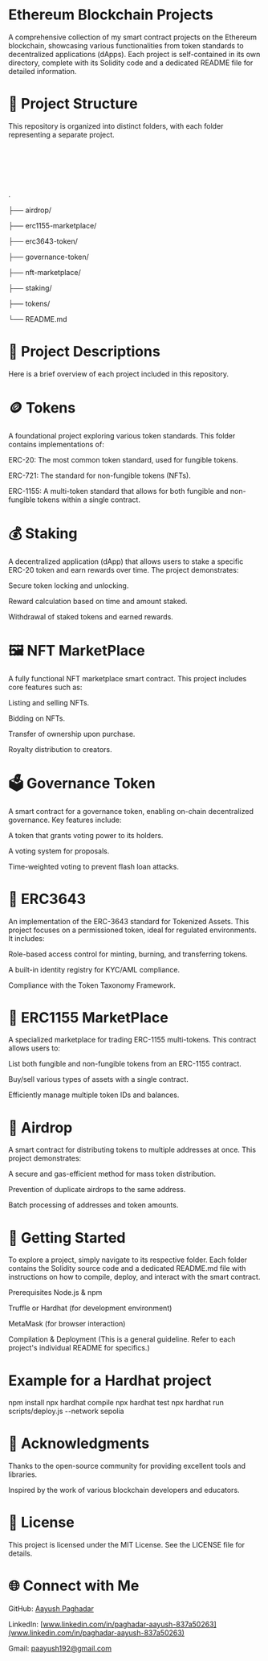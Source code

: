 # Ethereum Blockchain Projects

A comprehensive collection of my smart contract projects on the Ethereum blockchain, showcasing various functionalities from token standards to decentralized applications (dApps). Each project is self-contained in its own directory, complete with its Solidity code and a dedicated README file for detailed information.


# 📁 Project Structure

This repository is organized into distinct folders, with each folder representing a separate project.
</br>
</br>
</br>
</br>
</br>
</br>
</br>
.

├── airdrop/

├── erc1155-marketplace/

├── erc3643-token/

├── governance-token/

├── nft-marketplace/

├── staking/

├── tokens/

└── README.md






# 📜 Project Descriptions

Here is a brief overview of each project included in this repository.
</br>


# 🪙 Tokens

A foundational project exploring various token standards. This folder contains implementations of:

ERC-20: The most common token standard, used for fungible tokens.

ERC-721: The standard for non-fungible tokens (NFTs).

ERC-1155: A multi-token standard that allows for both fungible and non-fungible tokens within a single contract.


# 💰 Staking

A decentralized application (dApp) that allows users to stake a specific ERC-20 token and earn rewards over time. The project demonstrates:


Secure token locking and unlocking.

Reward calculation based on time and amount staked.

Withdrawal of staked tokens and earned rewards.


# 🖼️ NFT MarketPlace

A fully functional NFT marketplace smart contract. This project includes core features such as:

Listing and selling NFTs.

Bidding on NFTs.

Transfer of ownership upon purchase.

Royalty distribution to creators.


# 🗳️ Governance Token

A smart contract for a governance token, enabling on-chain decentralized governance. Key features include:

A token that grants voting power to its holders.

A voting system for proposals.

Time-weighted voting to prevent flash loan attacks.


# 🏦 ERC3643

An implementation of the ERC-3643 standard for Tokenized Assets. This project focuses on a permissioned token, ideal for regulated environments. It includes:

Role-based access control for minting, burning, and transferring tokens.

A built-in identity registry for KYC/AML compliance.

Compliance with the Token Taxonomy Framework.


# 🏬 ERC1155 MarketPlace

A specialized marketplace for trading ERC-1155 multi-tokens. This contract allows users to:

List both fungible and non-fungible tokens from an ERC-1155 contract.

Buy/sell various types of assets with a single contract.

Efficiently manage multiple token IDs and balances.


# 🎁 Airdrop

A smart contract for distributing tokens to multiple addresses at once. This project demonstrates:

A secure and gas-efficient method for mass token distribution.

Prevention of duplicate airdrops to the same address.

Batch processing of addresses and token amounts.


# 🚀 Getting Started

To explore a project, simply navigate to its respective folder. Each folder contains the Solidity source code and a dedicated README.md file with instructions on how to compile, deploy, and interact with the smart contract.

Prerequisites
Node.js & npm

Truffle or Hardhat (for development environment)

MetaMask (for browser interaction)

Compilation & Deployment
(This is a general guideline. Refer to each project's individual README for specifics.)

# Example for a Hardhat project

npm install
npx hardhat compile
npx hardhat test
npx hardhat run scripts/deploy.js --network sepolia


# 🤝 Acknowledgments

Thanks to the open-source community for providing excellent tools and libraries.

Inspired by the work of various blockchain developers and educators.


# 📄 License

This project is licensed under the MIT License. See the LICENSE file for details.


# 🌐 Connect with Me

GitHub: [Aayush Paghadar](https://github.com/Aayush21122)

LinkedIn: [www.linkedin.com/in/paghadar-aayush-837a50263](www.linkedin.com/in/paghadar-aayush-837a50263)

Gmail: paayush192@gmail.com
